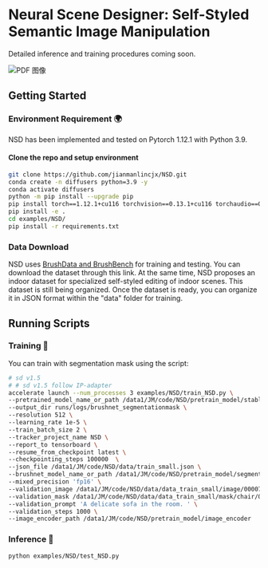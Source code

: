 # Neural Scene Designer: Self-Styled Semantic Image Manipulation

Detailed inference and training procedures coming soon.

![PDF 图像](https://github.com/jianmanlincjx/NSD/blob/main/NSD_result.png)

## Getting Started

### Environment Requirement 🌍
NSD has been implemented and tested on Pytorch 1.12.1 with Python 3.9.

#### Clone the repo and setup environment
```bash
git clone https://github.com/jianmanlincjx/NSD.git
conda create -n diffusers python=3.9 -y
conda activate diffusers
python -m pip install --upgrade pip
pip install torch==1.12.1+cu116 torchvision==0.13.1+cu116 torchaudio==0.12.1 --extra-index-url https://
pip install -e .
cd examples/NSD/
pip install -r requirements.txt
```


### Data Download
NSD uses [BrushData and BrushBench](https://github.com/TencentARC/BrushNet?tab=readme-ov-file) for training and testing. You can download the dataset through this link. At the same time, NSD proposes an indoor dataset for specialized self-styled editing of indoor scenes. This dataset is still being organized. Once the dataset is ready, you can organize it in JSON format within the "data" folder for training.


## Running Scripts

### Training 🤖
You can train with segmentation mask using the script:

```bash
# sd v1.5
# # sd v1.5 follow IP-adapter
accelerate launch --num_processes 3 examples/NSD/train_NSD.py \
--pretrained_model_name_or_path /data1/JM/code/NSD/pretrain_model/stable-diffusion-v1-5 \
--output_dir runs/logs/brushnet_segmentationmask \
--resolution 512 \
--learning_rate 1e-5 \  
--train_batch_size 2 \
--tracker_project_name NSD \
--report_to tensorboard \
--resume_from_checkpoint latest \
--checkpointing_steps 100000  \
--json_file /data1/JM/code/NSD/data/train_small.json \
--brushnet_model_name_or_path /data1/JM/code/NSD/pretrain_model/segmentation_mask_brushnet_ckpt \
--mixed_precision 'fp16' \
--validation_image /data1/JM/code/NSD/data/data_train_small/image/000075.png \
--validation_mask /data1/JM/code/NSD/data/data_train_small/mask/chair/000075.png \
--validation_prompt 'A delicate sofa in the room. ' \
--validation_steps 1000 \
--image_encoder_path /data1/JM/code/NSD/pretrain_model/image_encoder
```
### Inference 🎨
```bash
python examples/NSD/test_NSD.py

